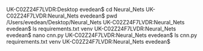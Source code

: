 UK-C02Z24F7LVDR:Desktop evedean$ cd Neural_Nets
UK-C02Z24F7LVDR:Neural_Nets evedean$ pwd
/Users/evedean/Desktop/Neural_Nets
UK-C02Z24F7LVDR:Neural_Nets evedean$ ls
requirements.txt	venv
UK-C02Z24F7LVDR:Neural_Nets evedean$ nano cnn.py
UK-C02Z24F7LVDR:Neural_Nets evedean$ ls
cnn.py			requirements.txt	venv
UK-C02Z24F7LVDR:Neural_Nets evedean$ 
